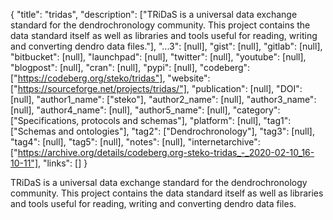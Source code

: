 {
  "title": "tridas",
  "description": ["TRiDaS is a universal data exchange standard for the dendrochronology community. This project contains the data standard itself as well as libraries and tools useful for reading, writing and converting dendro data files."],
  "...3": [null],
  "gist": [null],
  "gitlab": [null],
  "bitbucket": [null],
  "launchpad": [null],
  "twitter": [null],
  "youtube": [null],
  "blogpost": [null],
  "cran": [null],
  "pypi": [null],
  "codeberg": ["https://codeberg.org/steko/tridas"],
  "website": ["https://sourceforge.net/projects/tridas/"],
  "publication": [null],
  "DOI": [null],
  "author1_name": ["steko"],
  "author2_name": [null],
  "author3_name": [null],
  "author4_name": [null],
  "author5_name": [null],
  "category": ["Specifications, protocols and schemas"],
  "platform": [null],
  "tag1": ["Schemas and ontologies"],
  "tag2": ["Dendrochronology"],
  "tag3": [null],
  "tag4": [null],
  "tag5": [null],
  "notes": [null],
  "internetarchive": ["https://archive.org/details/codeberg.org-steko-tridas_-_2020-02-10_16-10-11"],
  "links": []
}

<!-- Generated by csv2md.R – do not edit by hand -->

TRiDaS is a universal data exchange standard for the dendrochronology community. This project contains the data standard itself as well as libraries and tools useful for reading, writing and converting dendro data files.